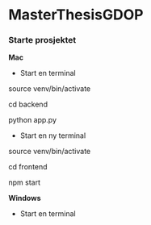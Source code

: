 # MasterThesisGDOP

### Starte prosjektet

<b> Mac </b>
- Start en terminal

source venv/bin/activate

cd backend

python app.py

- Start en ny terminal

source venv/bin/activate

cd frontend

npm start


<b> Windows </b>
- Start en terminal



